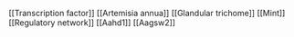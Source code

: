 [[Transcription factor]]
[[Artemisia annua]]
[[Glandular trichome]]
[[Mint]]
[[Regulatory network]]
[[Aahd1]]
[[Aagsw2]]
